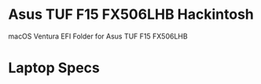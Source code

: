 # Asus TUF F15 FX506LHB Hackintosh

macOS Ventura EFI Folder for Asus TUF F15 FX506LHB


# Laptop Specs 
